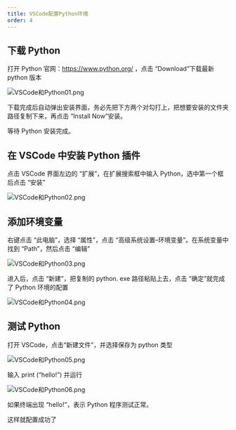 ```yaml
---
title: VSCode配置Python环境
order: 4
---
```


## 下载 Python

打开 Python 官网：https://www.python.org/ ，点击 “Download”下载最新 python 版本

![VSCode和Python01.png](https://zhf-picture.oss-cn-qingdao.aliyuncs.com/my-img/VSCode和Python01.png)

下载完成后自动弹出安装界面，务必先把下方两个对勾打上，把想要安装的文件夹路径复制下来，再点击 “Install Now”安装。

等待 Python 安装完成。

## 在 VSCode 中安装 Python 插件

点击 VSCode 界面左边的 “扩展”，在扩展搜索框中输入 Python，选中第一个框后点击 “安装”

![VSCode和Python02.png](https://zhf-picture.oss-cn-qingdao.aliyuncs.com/my-img/VSCode和Python02.png)

## 添加环境变量

右键点击 “此电脑”，选择 “属性”，点击 “高级系统设置–环境变量”。在系统变量中找到 “Path”，然后点击 “编辑”

![VSCode和Python03.png](https://zhf-picture.oss-cn-qingdao.aliyuncs.com/my-img/VSCode和Python03.png)

进入后，点击 “新建”，把复制的 python. exe 路径粘贴上去，点击 “确定”就完成了 Python 环境的配置

![VSCode和Python04.png](https://zhf-picture.oss-cn-qingdao.aliyuncs.com/my-img/VSCode和Python04.png)

## 测试 Python

打开 VSCode，点击“新建文件”，并选择保存为 python 类型

![VSCode和Python05.png](https://zhf-picture.oss-cn-qingdao.aliyuncs.com/my-img/VSCode和Python05.png)

输入 print (“hello!”) 并运行

![VSCode和Python06.png](https://zhf-picture.oss-cn-qingdao.aliyuncs.com/my-img/VSCode和Python06.png)

如果终端出现 “hello!”，表示 Python 程序测试正常。

这样就配置成功了